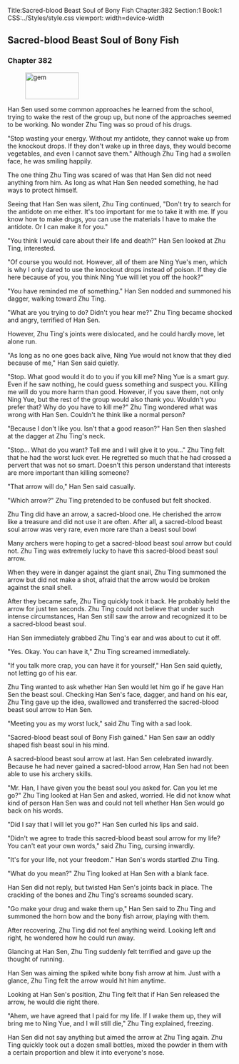 Title:Sacred-blood Beast Soul of Bony Fish 
Chapter:382 
Section:1 
Book:1 
CSS:../Styles/style.css 
viewport: width=device-width
  
## Sacred-blood Beast Soul of Bony Fish
### Chapter 382
  
<figure>
	<img src="../Images/gem.gif" alt="gem" id="gem" width="120" height="60" />
</figure>
  

  
Han Sen used some common approaches he learned from the school, trying to wake the rest of the group up, but none of the approaches seemed to be working. No wonder Zhu Ting was so proud of his drugs.

"Stop wasting your energy. Without my antidote, they cannot wake up from the knockout drops. If they don't wake up in three days, they would become vegetables, and even I cannot save them." Although Zhu Ting had a swollen face, he was smiling happily.

The one thing Zhu Ting was scared of was that Han Sen did not need anything from him. As long as what Han Sen needed something, he had ways to protect himself.

Seeing that Han Sen was silent, Zhu Ting continued, "Don't try to search for the antidote on me either. It's too important for me to take it with me. If you know how to make drugs, you can use the materials I have to make the antidote. Or I can make it for you."

"You think I would care about their life and death?" Han Sen looked at Zhu Ting, interested.

"Of course you would not. However, all of them are Ning Yue's men, which is why I only dared to use the knockout drops instead of poison. If they die here because of you, you think Ning Yue will let you off the hook?"

"You have reminded me of something." Han Sen nodded and summoned his dagger, walking toward Zhu Ting.

"What are you trying to do? Didn't you hear me?" Zhu Ting became shocked and angry, terrified of Han Sen.

However, Zhu Ting's joints were dislocated, and he could hardly move, let alone run.

"As long as no one goes back alive, Ning Yue would not know that they died because of me," Han Sen said quietly.

"Stop. What good would it do to you if you kill me? Ning Yue is a smart guy. Even if he saw nothing, he could guess something and suspect you. Killing me will do you more harm than good. However, if you save them, not only Ning Yue, but the rest of the group would also thank you. Wouldn't you prefer that? Why do you have to kill me?" Zhu Ting wondered what was wrong with Han Sen. Couldn't he think like a normal person?

"Because I don't like you. Isn't that a good reason?" Han Sen then slashed at the dagger at Zhu Ting's neck.

"Stop… What do you want? Tell me and I will give it to you…" Zhu Ting felt that he had the worst luck ever. He regretted so much that he had crossed a pervert that was not so smart. Doesn't this person understand that interests are more important than killing someone?

"That arrow will do," Han Sen said casually.

"Which arrow?" Zhu Ting pretended to be confused but felt shocked.

Zhu Ting did have an arrow, a sacred-blood one. He cherished the arrow like a treasure and did not use it are often. After all, a sacred-blood beast soul arrow was very rare, even more rare than a beast soul bowl

Many archers were hoping to get a sacred-blood beast soul arrow but could not. Zhu Ting was extremely lucky to have this sacred-blood beast soul arrow.

When they were in danger against the giant snail, Zhu Ting summoned the arrow but did not make a shot, afraid that the arrow would be broken against the snail shell.

After they became safe, Zhu Ting quickly took it back. He probably held the arrow for just ten seconds. Zhu Ting could not believe that under such intense circumstances, Han Sen still saw the arrow and recognized it to be a sacred-blood beast soul.

Han Sen immediately grabbed Zhu Ting's ear and was about to cut it off.

"Yes. Okay. You can have it," Zhu Ting screamed immediately.

"If you talk more crap, you can have it for yourself," Han Sen said quietly, not letting go of his ear.

Zhu Ting wanted to ask whether Han Sen would let him go if he gave Han Sen the beast soul. Checking Han Sen's face, dagger, and hand on his ear, Zhu Ting gave up the idea, swallowed and transferred the sacred-blood beast soul arrow to Han Sen.

"Meeting you as my worst luck," said Zhu Ting with a sad look.

"Sacred-blood beast soul of Bony Fish gained." Han Sen saw an oddly shaped fish beast soul in his mind.

A sacred-blood beast soul arrow at last. Han Sen celebrated inwardly. Because he had never gained a sacred-blood arrow, Han Sen had not been able to use his archery skills.

"Mr. Han, I have given you the beast soul you asked for. Can you let me go?" Zhu Ting looked at Han Sen and asked, worried. He did not know what kind of person Han Sen was and could not tell whether Han Sen would go back on his words.

"Did I say that I will let you go?" Han Sen curled his lips and said.

"Didn't we agree to trade this sacred-blood beast soul arrow for my life? You can't eat your own words," said Zhu Ting, cursing inwardly.

"It's for your life, not your freedom." Han Sen's words startled Zhu Ting.

"What do you mean?" Zhu Ting looked at Han Sen with a blank face.

Han Sen did not reply, but twisted Han Sen's joints back in place. The crackling of the bones and Zhu Ting's screams sounded scary.

"Go make your drug and wake them up," Han Sen said to Zhu Ting and summoned the horn bow and the bony fish arrow, playing with them.

After recovering, Zhu Ting did not feel anything weird. Looking left and right, he wondered how he could run away.

Glancing at Han Sen, Zhu Ting suddenly felt terrified and gave up the thought of running.

Han Sen was aiming the spiked white bony fish arrow at him. Just with a glance, Zhu Ting felt the arrow would hit him anytime.

Looking at Han Sen's position, Zhu Ting felt that if Han Sen released the arrow, he would die right there.

"Ahem, we have agreed that I paid for my life. If I wake them up, they will bring me to Ning Yue, and I will still die," Zhu Ting explained, freezing.

Han Sen did not say anything but aimed the arrow at Zhu Ting again. Zhu Ting quickly took out a dozen small bottles, mixed the powder in them with a certain proportion and blew it into everyone's nose.